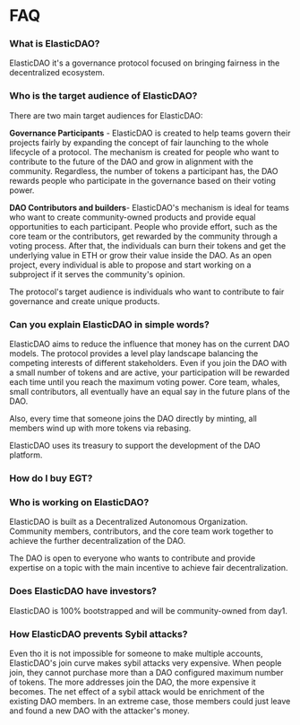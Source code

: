 # FAQ

### What is ElasticDAO?

ElasticDAO it's a governance protocol focused on bringing fairness in the decentralized ecosystem.

### Who is the target audience of ElasticDAO?

There are two main target audiences for ElasticDAO: 

**Governance Participants** - ElasticDAO is created to help teams govern their projects fairly by expanding the concept of fair launching to the whole lifecycle of a protocol. The mechanism is created for people who want to contribute to the future of the DAO and grow in alignment with the community. Regardless, the number of tokens a participant has, the DAO rewards people who participate in the governance based on their voting power. 

**DAO Contributors and builders**- ElasticDAO's mechanism is ideal for teams who want to create community-owned products and provide equal opportunities to each participant. People who provide effort, such as the core team or the contributors, get rewarded by the community through a voting process. After that, the individuals can burn their tokens and get the underlying value in ETH or grow their value inside the DAO. As an open project, every individual is able to propose and start working on a subproject if it serves the community's opinion.

The protocol's target audience is individuals who want to contribute to fair governance and create unique products.

### Can you explain ElasticDAO in simple words?

ElasticDAO aims to reduce the influence that money has on the current DAO models. The protocol provides a level play landscape balancing the competing interests of different stakeholders. Even if you join the DAO with a small number of tokens and are active, your participation will be rewarded each time until you reach the maximum voting power. Core team, whales, small contributors, all eventually have an equal say in the future plans of the DAO. 

Also, every time that someone joins the DAO directly by minting, all members wind up with more tokens via rebasing.

ElasticDAO uses its treasury to support the development of the DAO platform.

### How do I buy EGT?

### Who is working on ElasticDAO?

ElasticDAO is built as a Decentralized  Autonomous Organization. Community members, contributors, and the core team work together to achieve the further decentralization of the DAO. 

The DAO is open to everyone who wants to contribute and provide expertise on a topic with the main incentive to achieve fair decentralization.

### Does ElasticDAO have investors?

ElasticDAO is 100% bootstrapped and will be community-owned from day1.

### How ElasticDAO prevents Sybil attacks?

Even tho it is not impossible for someone to make multiple accounts, ElasticDAO's join curve makes sybil attacks very expensive. When people join, they cannot purchase more than a DAO configured maximum number of tokens. The more addresses join the DAO, the more expensive it becomes. The net effect of a sybil attack would be enrichment of the existing DAO members. In an extreme case, those members could just leave and found a new DAO with the attacker's money.









